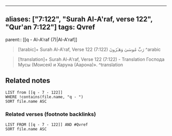 
---
aliases: ["7:122", "Surah Al-A'raf, verse 122", "Qur'an 7:122"]
tags: Qvref
---

parent:: [[q - Al-A'raf (7)|Al-A'raf]]

> [!arabic]+ Surah Al-A'raf, Verse 122 (7:122)
> <span class="quran-arabic">رَبِّ مُوسَىٰ وَهَـٰرُونَ</span>
^arabic

> [!translation]+ Surah Al-A'raf, Verse 122 (7:122) - Translation
> Господа Мусы (Моисея) и Харуна (Аарона)».
^translation



## Related notes
```dataview
LIST from [[q - 7 - 122]]
WHERE !contains(file.name, "q - ")
SORT file.name ASC
```

### Related verses (footnote backlinks)
```dataview
LIST FROM [[q - 7 - 122]] AND #Qvref
SORT file.name ASC
```

